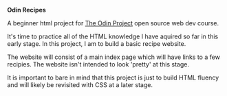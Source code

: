 **Odin Recipes**

A beginner html project for [The Odin Project](https://theodinproject.com 'The Odin Project open source Web Dev course') open source web dev course.

It's time to practice all of the HTML knowledge I have aquired so far in this early stage. In this project, I am to build a basic recipe website.

The website will consist of a main index page which will have links to a few recipies. The website isn't intended to look 'pretty' at this stage.

It is important to bare in mind that this project is just to build HTML fluency and will likely be revisited with CSS at a later stage.

